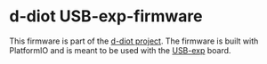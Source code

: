 # d-diot USB-exp-firmware

This firmware is part of the [d-diot project](https://www.d-diot.com).
The firmware is built with PlatformIO and is meant to be used with the [USB-exp](https://github.com/d-diot/USB-Exp) board.

